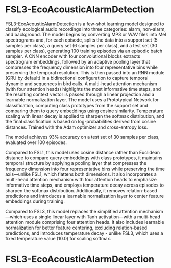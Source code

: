 # FSL3-EcoAcousticAlarmDetection

FSL3-EcoAcousticAlarmDetection is a few-shot learning model designed to classify ecological audio recordings into three categories: alarm, non-alarm, and background. The model begins by converting MP3 or WAV files into Mel spectrograms and, for each episode, splits the data into a support set (5 samples per class), a query set (6 samples per class), and a test set (30 samples per class), generating 100 training episodes via an episodic batch sampler. A CNN encoder with four convolutional blocks extracts spectrogram embeddings, followed by an adaptive pooling layer that compresses the frequency dimension into four representative bins while preserving the temporal resolution. This is then passed into an RNN module (GRU by default) in a bidirectional configuration to capture temporal dynamic and sequences in bird calls. A multi-head attention mechanism (with four attention heads) highlights the most informative time steps, and the resulting context vector is passed through a linear projection and a learnable normalization layer. The model uses a Prototypical Network for classification, computing class prototypes from the support set and comparing them to query embeddings using cosine similarity. Temperature scaling with linear decay is applied to sharpen the softmax distribution, and the final classification is based on log-probabilities derived from cosine distances. Trained with the Adam optimizer and cross-entropy loss.

The model achieves 93% accuracy on a test set of 30 samples per class, evaluated over 100 episodes.

Compared to FSL1, this model uses cosine distance rather than Euclidean distance to compare query embeddings with class prototypes, it maintains temporal structure by applying a pooling layer that compresses the frequency dimension into four representative bins while preserving the time axis—unlike FSL1, which flattens both dimensions. It also incorporates a multi-head attention mechanism with four attention heads to emphasize informative time steps, and employs temperature decay across episodes to sharpen the softmax distribution. Additionally, it removes relation-based predictions and introduces a learnable normalization layer to center feature embeddings during training.

Compared to FSL3, this model replaces the simplified attention mechanism—which uses a single linear layer with Tanh activation—with a multi-head attention module comprising four attention heads. It also includes learnable normalization for better feature centering, excluding relation-based predictions, and introduces temperature decay - unlike FSL3, which uses a fixed temperature value (10.0) for scaling softmax.
# FSL3-EcoAcousticAlarmDetection
